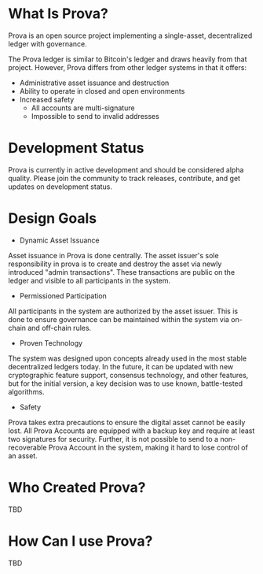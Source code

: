 # What Is Prova?

Prova is an open source project implementing a single-asset, decentralized ledger with governance.

The Prova ledger is similar to Bitcoin's ledger and draws heavily from that project.  However, Prova
differs from other ledger systems in that it offers:

 * Administrative asset issuance and destruction
 * Ability to operate in closed and open environments
 * Increased safety
    * All accounts are multi-signature
    * Impossible to send to invalid addresses

# Development Status

Prova is currently in active development and should be considered alpha quality.  Please join the
community to track releases, contribute, and get updates on development status.

# Design Goals

* Dynamic Asset Issuance

Asset issuance in Prova is done centrally.  The asset issuer's sole responsibility in prova is to
create and destroy the asset via newly introduced "admin transactions".  These transactions are public
on the ledger and visible to all participants in the system.

* Permissioned Participation

All participants in the system are authorized by the asset issuer.  This is done to ensure governance
can be maintained within the system via on-chain and off-chain rules.

* Proven Technology

The system was designed upon concepts already used in the most stable decentralized ledgers today.
In the future, it can be updated with new cryptographic feature support, consensus technology, and other
features, but for the initial version, a key decision was to use known, battle-tested algorithms.

* Safety

Prova takes extra precautions to ensure the digital asset cannot be easily lost.  All Prova Accounts are
equipped with a backup key and require at least two signatures for security. Further, it is not possible to
send to a non-recoverable Prova Account in the system, making it hard to lose control of an asset.


# Who Created Prova?

TBD

# How Can I use Prova?

TBD
